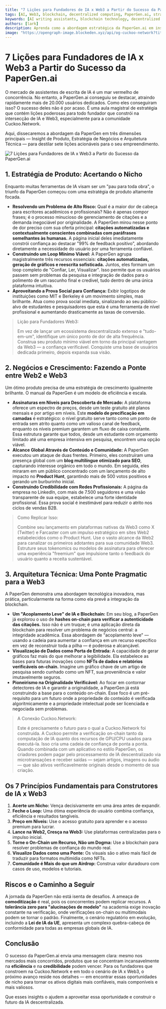 ```yaml
---
title: "7 Lições para Fundadores de IA x Web3 a Partir do Sucesso da PaperGen.ai"
tags: [AI, Web3, blockchain, decentralized computing, PaperGen.ai, strategy]
keywords: [AI writing assistants, blockchain technology, decentralized AI, GPU mining, Cuckoo Network, PaperGen.ai, AI x Web3]
authors: [lark]
description: Aprenda como a abordagem estratégica da PaperGen.ai em insight de produto, estratégia de negócios e arquitetura técnica oferece lições valiosas para fundadores de IA e Web3. Descubra como a Cuckoo Network pode aproveitar esses insights para avançar a infraestrutura de IA descentralizada.
image: "https://opengraph-image.blockeden.xyz/api/og-cuckoo-network?title=7%20Li%C3%A7%C3%B5es%20para%20Fundadores%20de%20IA%20x%20Web3%20a%20Partir%20do%20Sucesso%20da%20PaperGen.ai"
---
```


# 7 Lições para Fundadores de IA x Web3 a Partir do Sucesso da PaperGen.ai

O mercado de assistentes de escrita de IA é um mar vermelho de concorrência. No entanto, a PaperGen.ai conseguiu se destacar, atraindo rapidamente mais de 20.000 usuários dedicados. Como eles conseguiram isso? O sucesso deles não é por acaso. É uma aula magistral de estratégia que contém lições poderosas para todo fundador que constrói na intersecção de IA e Web3, especialmente para a comunidade Cuckoo.Network.

Aqui, dissecaremos a abordagem da PaperGen em três dimensões principais — Insight de Produto, Estratégia de Negócios e Arquitetura Técnica — para destilar sete lições acionáveis para o seu empreendimento.

![7 Lições para Fundadores de IA x Web3 a Partir do Sucesso da PaperGen.ai](https://opengraph-image.blockeden.xyz/api/og-cuckoo-network?title=7%20Li%C3%A7%C3%B5es%20para%20Fundadores%20de%20IA%20x%20Web3%20a%20Partir%20do%20Sucesso%20da%20PaperGen.ai)

## 1. Estratégia de Produto: Acertando o Nicho

Enquanto muitas ferramentas de IA visam ser um "pau para toda obra", o triunfo da PaperGen começou com uma estratégia de produto altamente focada.

- **Resolvendo um Problema de Alto Risco:** Qual é a maior dor de cabeça para escritores acadêmicos e profissionais? Não é apenas compor frases; é o processo minucioso de gerenciamento de citações e a demanda inegociável por originalidade. A PaperGen mirou nesse ponto de dor preciso com sua oferta principal: **citações automatizadas e contextualmente conscientes combinadas com paráfrases semelhantes às humanas.** A página inicial deles imediatamente constrói confiança ao destacar "99% de feedback positivo", abordando diretamente a necessidade do usuário por uma ferramenta confiável.
- **Construindo um Loop Mínimo Viável:** A PaperGen agrupa magistralmente três recursos essenciais: **citações automatizadas, geração de gráficos e reescrita sofisticada.** Juntos, eles formam um loop completo de "Confiar, Ler, Visualizar". Isso permite que os usuários passem sem problemas da pesquisa e integração de dados para o polimento de um rascunho final e credível, tudo dentro de uma única plataforma intuitiva.
- **Aproveitando a Prova Social para Confiança:** Exibir logotipos de instituições como MIT e Berkeley é um movimento simples, mas brilhante. Atua como prova social imediata, sinalizando ao seu público-alvo de estudantes e pesquisadores que esta é uma ferramenta de nível profissional e aumentando drasticamente as taxas de conversão.

> Lição para Fundadores Web3:
>
> Em vez de lançar um ecossistema descentralizado extenso e "tudo-em-um", identifique um único ponto de dor de alta frequência. Construa seu produto mínimo viável em torno da principal vantagem da Web3 — a confiança verificável. Conquiste uma base de usuários dedicada primeiro, depois expanda sua visão.

## 2. Negócios e Crescimento: Fazendo a Ponte entre Web2 e Web3

Um ótimo produto precisa de uma estratégia de crescimento igualmente brilhante. O manual da PaperGen é um modelo de eficiência e escala.

- **Assinaturas em Níveis para Descoberta de Mercado:** A plataforma oferece um espectro de preços, desde um teste gratuito até planos mensais e por artigo em níveis. Este **modelo de precificação em camadas** é estratégico: o nível gratuito serve tanto como um ponto de entrada sem atrito quanto como um valioso canal de feedback, enquanto os níveis premium garantem um fluxo de caixa constante. Essa estrutura garante que todos, desde um estudante com orçamento limitado até uma empresa intensiva em pesquisa, encontrem uma opção viável.
- **Alcance Global Através de Conteúdo e Comunidade:** A PaperGen executou um ataque de duas frentes. Primeiro, eles construíram uma presença global com um **blog multilíngue otimizado para SEO**, capturando interesse orgânico em todo o mundo. Em seguida, eles miraram em um público concentrado com um lançamento de alto impacto no **Product Hunt**, garantindo mais de 500 votos positivos e gerando um burburinho inicial.
- **Construindo Credibilidade com Redes Profissionais:** A página da empresa no LinkedIn, com mais de 7.500 seguidores e uma visão transparente de sua equipe, estabelece uma forte identidade profissional. Essa prova social é inestimável para reduzir o atrito nos ciclos de vendas B2B.

> Como Replicar Isso:
>
> Combine seu lançamento em plataformas nativas da Web3 como X (Twitter) e Farcaster com um impulso estratégico em sites Web2 estabelecidos como o Product Hunt. Use o vasto alcance da Web2 para canalizar os primeiros adotantes para sua comunidade Web3. Estruture seus tokenomics ou modelos de assinatura para oferecer uma experiência "freemium" que impulsione tanto o feedback do usuário quanto a receita sustentável.

## 3. Arquitetura Técnica: Uma Ponte Pragmatic para a Web3

A PaperGen demonstra uma abordagem tecnológica inovadora, mas prática, particularmente na forma como ela prevê a integração da blockchain.

- **Um "Acoplamento Leve" de IA e Blockchain:** Em seu blog, a PaperGen já explorou o uso de **hashes on-chain para verificar a autenticidade das citações.** Isso não é um truque; é uma aplicação direta da blockchain para resolver um problema de negócios central: a integridade acadêmica. Essa abordagem de "acoplamento leve" — usando a cadeia para aumentar a confiança em um recurso específico em vez de reconstruir toda a pilha — é poderosa e alcançável.
- **Visualização de Dados como Porta de Entrada:** A capacidade de gerar gráficos faz mais do que melhorar a legibilidade. Ela estabelece as bases para futuras inovações como **NFTs de dados e relatórios verificáveis on-chain.** Imagine um gráfico chave de um artigo de pesquisa sendo cunhado como um NFT, sua proveniência e valor imutavelmente seguros.
- **Pioneirismo na Originalidade Verificável:** Ao focar em contornar detectores de IA e garantir a originalidade, a PaperGen já está construindo a base para o conteúdo on-chain. Esse foco é um pré-requisito para um futuro onde a propriedade do conteúdo é verificada algoritmicamente e a propriedade intelectual pode ser licenciada e negociada sem problemas.

> A Conexão Cuckoo.Network:
>
> Este é precisamente o futuro para o qual a Cuckoo.Network foi construída. A Cuckoo permite a verificação on-chain tanto da computação de IA quanto dos recursos de GPU/CPU usados para executá-la. Isso cria uma cadeia de confiança de ponta a ponta. Quando combinada com um aplicativo no estilo PaperGen, os criadores podem pagar pelo processamento de IA descentralizado via microtransações e receber saídas — sejam artigos, imagens ou áudio — que são ativos verificavelmente originais desde o momento de sua criação.

## Os 7 Princípios Fundamentais para Construtores de IA x Web3

1.  **Acerte um Nicho:** Vença decisivamente em uma área antes de expandir.
2.  **Feche o Loop:** Uma ótima experiência do usuário combina confiança, eficiência e resultados tangíveis.
3.  **Preço em Níveis:** Use o acesso gratuito para aprender e o acesso premium para lucrar.
4.  **Lance na Web2, Cresça na Web3:** Use plataformas centralizadas para o impulso inicial.
5.  **Torne o On-Chain um Recurso, Não um Dogma:** Use a blockchain para resolver problemas de confiança do mundo real.
6.  **Visualize Dados como uma Ponte:** Os visuais são o ativo mais fácil de traduzir para formatos multimídia como NFTs.
7.  **Comunidade é Mais do que um Airdrop:** Construa valor duradouro com casos de uso, modelos e tutoriais.

## Riscos e o Caminho a Seguir

A jornada da PaperGen não está isenta de desafios. A ameaça de **comoditização** é real, pois os concorrentes podem replicar recursos. A **tolerância zero para "alucinações de modelo"** na academia exige inovação constante na verificação, onde verificações on-chain ou multimodais podem se tornar o padrão. Finalmente, o cenário regulatório em evolução, incluindo a **Lei de IA da UE**, apresenta um complexo quebra-cabeça de conformidade para todas as empresas globais de IA.

## Conclusão

O sucesso da PaperGen.ai envia uma mensagem clara: mesmo nos mercados mais concorridos, produtos que se concentram incansavelmente na **eficiência** e na **credibilidade** podem vencer. Para os fundadores que constroem na Cuckoo.Network e em todo o cenário de IA x Web3, o próximo avanço reside nos detalhes — em encontrar essas oportunidades de nicho para tornar os ativos digitais mais confiáveis, mais componíveis e mais valiosos.

Que esses insights o ajudem a aproveitar essa oportunidade e construir o futuro da IA descentralizada.
